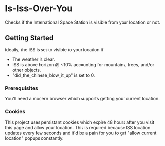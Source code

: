 # Is-Iss-Over-You

Checks if the International Space Station is visible from your location or not.

## Getting Started

Ideally, the ISS is set to visible to your location if

* The weather is clear.
* ISS is above horizon @ ~10% accounting for mountains, trees, and/or other objects.
* "did_the_chinese_blow_it_up" is set to 0.


### Prerequisites

You'll need a modern browser which supports getting your current location.

### Cookies

This project uses persistant cookies which expire 48 hours after you visit this page and allow your location. This is required because ISS location updates every few seconds and it'd be a pain for you to get "allow current location" popups constantly.

